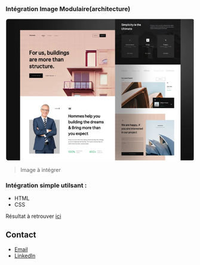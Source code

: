 ### Intégration Image Modulaire(architecture)

![Image text](https://github.com/John-Gate/architecture-integration/blob/main/src/image/2021-07-26%20(2).png)
>Image à intégrer
>
### Intégration simple utilsant :
* HTML
* CSS

Résultat à retrouver [ici](https://john-gate.github.io/architecture-integration)

## Contact
* [Email](mailto:barrierejc@live.fr?subject=[GitHub]%20Source%20Han%20Sans)
* [LinkedIn](https://linkedin.com/in/jean-christian-barriere)
